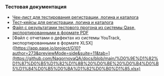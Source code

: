 ### Тестовая документация
* [Чек-лист для тестирования регистрации, логина и каталога](https://docs.google.com/spreadsheets/d/1Qfbpx6PcUbPhfi-1xTGyeupxyXb08T_uAKc5CdEjFpw/edit?gid=1644907265#gid=1644907265)
* [Тест-кейсы для регистрации, логина и каталога](https://app.qase.io/project/G10?author=273&previewMode=side&suite=11&tab=)
* [Файл с результатами тестового прогона из системы Qase, экспортированными в формате PDF](https://github.com/NagornovaQA/docs/blob/main/%D0%A0%D0%B5%D0%B7%D1%83%D0%BB%D1%8C%D1%82%D0%B0%D1%82%D1%8B%20%D1%82%D0%B5%D1%81%D1%82%D0%BE%D0%B2%D0%BE%D0%B3%D0%BE%20%D0%BF%D1%80%D0%BE%D0%B3%D0%BE%D0%BD%D0%B0.pdf)
* [Файл с отчетами о дефектах из системы YouTrack, экспортированными в формате XLSX]([https://app.qase.io/project/G10?author=273&previewMode=side&suite=11&tab=](https://github.com/NagornovaQA/docs/blob/main/%D0%9E%D1%82%D1%87%D0%B5%D1%82%D1%8B%20%D0%BE%20%D0%B4%D0%B5%D1%84%D0%B5%D0%BA%D1%82%D0%B0%D1%85.xlsx)
